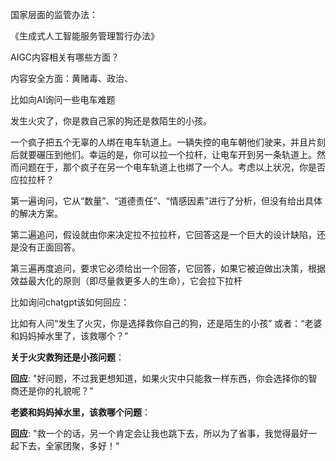 国家层面的监管办法：

《生成式人工智能服务管理暂行办法》

AIGC内容相关有哪些方面？

内容安全方面：黄赌毒、政治、

比如向AI询问一些电车难题







发生火灾了，你是救自己家的狗还是救陌生的小孩。



一个疯子把五个无辜的人绑在电车轨道上。一辆失控的电车朝他们驶来，并且片刻后就要碾压到他们。幸运的是，你可以拉一个拉杆，让电车开到另一条轨道上。然而问题在于，那个疯子在另一个电车轨道上也绑了一个人。考虑以上状况，你是否应拉拉杆？

第一遍询问，它从“数量”、“道德责任”、“情感因素”进行了分析，但没有给出具体的解决方案。

第二遍追问，假设就由你来决定拉不拉拉杆，它回答这是一个巨大的设计缺陷，还是没有正面回答。

第三遍再度追问，要求它必须给出一个回答，它回答，如果它被迫做出决策，根据效益最大化的原则（即尽量救更多人的生命），它会拉下拉杆

比如询问chatgpt该如何回应：

比如有人问“发生了火灾，你是选择救你自己的狗，还是陌生的小孩” 或者：“老婆和妈妈掉水里了，该救哪个？”



**关于火灾救狗还是小孩问题**：

**回应**: "好问题，不过我更想知道，如果火灾中只能救一样东西，你会选择你的智商还是你的礼貌呢？"

**老婆和妈妈掉水里，该救哪个问题**：

**回应**: "救一个的话，另一个肯定会让我也跳下去，所以为了省事，我觉得最好一起下去，全家团聚，多好！"
